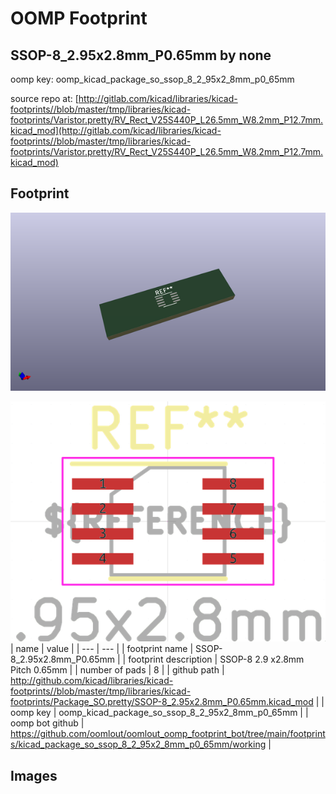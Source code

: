# OOMP Footprint  
## SSOP-8_2.95x2.8mm_P0.65mm  by none  
  
oomp key: oomp_kicad_package_so_ssop_8_2_95x2_8mm_p0_65mm  
  
source repo at: [http://gitlab.com/kicad/libraries/kicad-footprints//blob/master/tmp/libraries/kicad-footprints/Varistor.pretty/RV_Rect_V25S440P_L26.5mm_W8.2mm_P12.7mm.kicad_mod](http://gitlab.com/kicad/libraries/kicad-footprints//blob/master/tmp/libraries/kicad-footprints/Varistor.pretty/RV_Rect_V25S440P_L26.5mm_W8.2mm_P12.7mm.kicad_mod)  
## Footprint  
  
[![working_kicad_pcb_3d.png](working_kicad_pcb_3d_600.png)](working_kicad_pcb_3d.png)  
  
[![working.png](working_600.png)](working.png)  
| name | value | 
| --- | --- | 
| footprint name | SSOP-8_2.95x2.8mm_P0.65mm | 
| footprint description | SSOP-8 2.9 x2.8mm Pitch 0.65mm | 
| number of pads | 8 | 
| github path | http://github.com/kicad/libraries/kicad-footprints//blob/master/tmp/libraries/kicad-footprints/Package_SO.pretty/SSOP-8_2.95x2.8mm_P0.65mm.kicad_mod | 
| oomp key | oomp_kicad_package_so_ssop_8_2_95x2_8mm_p0_65mm | 
| oomp bot github | https://github.com/oomlout/oomlout_oomp_footprint_bot/tree/main/footprints/kicad_package_so_ssop_8_2_95x2_8mm_p0_65mm/working | 
## Images  
